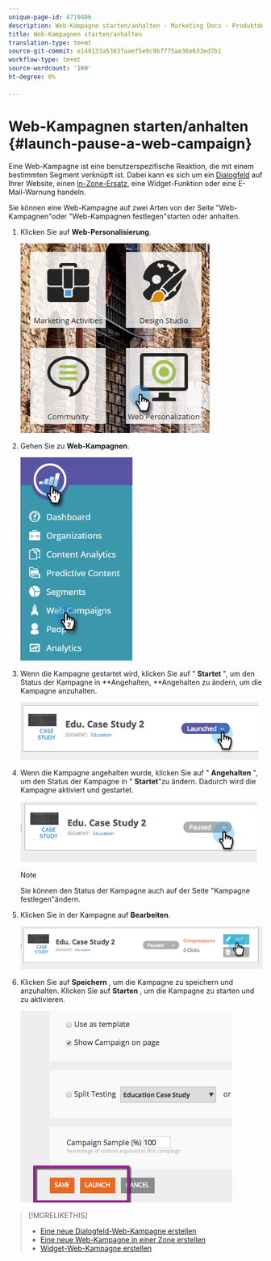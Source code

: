 ```yaml
---
unique-page-id: 4719406
description: Web-Kampagne starten/anhalten - Marketing Docs - Produktdokumentation
title: Web-Kampagnen starten/anhalten
translation-type: tm+mt
source-git-commit: e149133a5383faaef5e9c9b7775ae36e633ed7b1
workflow-type: tm+mt
source-wordcount: '169'
ht-degree: 0%

---
```



# Web-Kampagnen starten/anhalten {#launch-pause-a-web-campaign}

Eine Web-Kampagne ist eine benutzerspezifische Reaktion, die mit einem bestimmten Segment verknüpft ist. Dabei kann es sich um ein [Dialogfeld](create-a-new-dialog-web-campaign.md) auf Ihrer Website, einen [In-Zone-Ersatz](create-a-new-in-zone-web-campaign.md), eine Widget-Funktion oder eine E-Mail-Warnung handeln.

Sie können eine Web-Kampagne auf zwei Arten von der Seite &quot;Web-Kampagnen&quot;oder &quot;Web-Kampagnen festlegen&quot;starten oder anhalten.

1. Klicken Sie auf **Web-Personalisierung**.

   ![](assets/one-1.png)

1. Gehen Sie zu **Web-Kampagnen**.

   ![](assets/two-1.png)

1. Wenn die Kampagne gestartet wird, klicken Sie auf &quot; **Startet** &quot;, um den Status der Kampagne in **Angehalten, **Angehalten zu ändern, um die Kampagne anzuhalten.

   ![](assets/image2014-11-26-17-3a26-3a38.png)

1. Wenn die Kampagne angehalten wurde, klicken Sie auf &quot; **Angehalten** &quot;, um den Status der Kampagne in &quot; **Startet**&quot;zu ändern. Dadurch wird die Kampagne aktiviert und gestartet.

   ![](assets/image2014-11-26-17-3a28-3a59.png)

   >[!NOTE]
   >
   >Sie können den Status der Kampagne auch auf der Seite &quot;Kampagne festlegen&quot;ändern.

1. Klicken Sie in der Kampagne auf **Bearbeiten**.

   ![](assets/image2014-11-26-17-3a31-3a37.png)

1. Klicken Sie auf **Speichern** , um die Kampagne zu speichern und anzuhalten. Klicken Sie auf **Starten** , um die Kampagne zu starten und zu aktivieren.

   ![](assets/image2014-11-26-17-3a32-3a48.png)

>[!MORELIKETHIS]
>
>* [Eine neue Dialogfeld-Web-Kampagne erstellen](create-a-new-dialog-web-campaign.md)
>* [Eine neue Web-Kampagne in einer Zone erstellen](create-a-new-in-zone-web-campaign.md)
>* [Widget-Web-Kampagne erstellen](create-a-new-widget-web-campaign.md)

>



